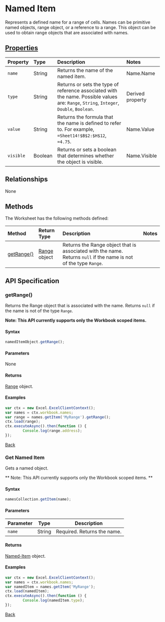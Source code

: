 # Named Item

Represents a defined name for a range of cells.  Names can be primitive named objects, range object, or a reference to a range. This object can be used to obtain range objects that are associated with names.

## [Properties](#get-named-item)

| Property         | Type    |Description|Notes  |
|:-----------------|:--------|:----------|:-----|
| `name`  | String|Returns the name of the named item.| Name.Name|
| `type` | String|Returns or sets the type of reference associated with the name. Possible values are: `Range`, `String`, `Integer`, `Double`, `Boolean`. | Derived property |
| `value`| String |Returns the formula that the name is defined to refer to. For example, `=Sheet14!$B$2:$H$12`, `=4.75`. | Name.Value|
| `visible` | Boolean |Returns or sets a boolean that determines whether the object is visible. | Name.Visible |

## Relationships
None
     
## Methods

The Worksheet has the following methods defined:

| Method     | Return Type    |Description|Notes  |
|:-----------------|:--------|:----------|:------|
|[getRange()](#getrange)| [Range](range.md) object |Returns the Range object that is associated with the name. Returns `null` if the name is not of the type `Range`.| |

## API Specification 

### getRange()

Returns the Range object that is associated with the name. Returns `null` if the name is not of the type `Range`. 

**Note: This API currently supports only the Workbook scoped items.**

#### Syntax
```js
namedItemObject.getRange(); 
```

#### Parameters
None

#### Returns

[Range](range.md) object.

#### Examples
```js
var ctx = new Excel.ExcelClientContext();
var names = ctx.workbook.names;
var range = names.getItem('MyRange').getRange();
ctx.load(range);
ctx.executeAsync().then(function () {
		Console.log(range.address);
});
```
[Back](#methods)

### Get Named Item

Gets a named object. 

** Note: This API currently supports only the Workbook scoped items. **
#### Syntax
```js
namesCollection.getItem(name);
```

#### Parameters

Parameter       | Type  | Description
--------------- | ------ | ------------
 `name`| String | Required. Returns the name.

#### Returns

[Named-Item](nameditem.md) object.

#### Examples
```js
var ctx = new Excel.ExcelClientContext();
var names = ctx.workbook.names;
var namedItem = names.getItem('MyRange');
ctx.load(namedItem);
ctx.executeAsync().then(function () {
		Console.log(namedItem.type);
});
```
[Back](#properties)
